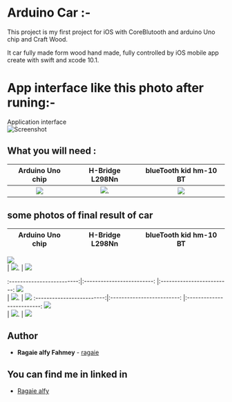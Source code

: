 # Arduino Car :-
This project is my first project for iOS with CoreBlutooth and arduino Uno chip and Craft Wood.

It car fully made form wood hand made, fully controlled by iOS mobile app create with swift and xcode 10.1. 
# App interface like this photo after runing:-
Application interface                     
![Screenshot](https://github.com/ragaie/Ardunio-iOS/blob/master/TestPeripheral/screen%20shot%20/Simulator%20Screen%20Shot%20-%20iPhone%20Xʀ%20-%202019-11-02%20at%2021.44.01.png) 

## What you will need :



Arduino Uno chip             |  H-Bridge L298Nn           |      blueTooth kid hm-10 BT
:-------------------------:|:-------------------------:   |:-------------------------:
![](https://github.com/ragaie/Ardunio-iOS/blob/master/TestPeripheral/screen%20shot%20/Arduino%20Uno.jpg) |  ![](https://github.com/ragaie/Ardunio-iOS/blob/master/TestPeripheral/screen%20shot%20/H-Bridge%20L298N.jpg). |  ![](https://github.com/ragaie/Ardunio-iOS/blob/master/TestPeripheral/screen%20shot%20/hm-10%20BT.jpg)



##  some photos of final result of car 
Arduino Uno chip             |  H-Bridge L298Nn           |      blueTooth kid hm-10 BT
:-------------------------:|:-------------------------:   |:-------------------------:
![](https://github.com/ragaie/Ardunio-iOS/blob/master/TestPeripheral/screen%20shot%20/IMG_2535.jpg)  
|  ![](https://github.com/ragaie/Ardunio-iOS/blob/master/TestPeripheral/screen%20shot%20/IMG_2537.jpg). 
|  ![](https://github.com/ragaie/Ardunio-iOS/blob/master/TestPeripheral/screen%20shot%20/IMG_2545.jpg)

:-------------------------:|:-------------------------:   |:-------------------------:
![](https://github.com/ragaie/Ardunio-iOS/blob/master/TestPeripheral/screen%20shot%20/IMG_2546.jpg)  
|  ![](https://github.com/ragaie/Ardunio-iOS/blob/master/TestPeripheral/screen%20shot%20/IMG_2557.jpg). 
|  ![](https://github.com/ragaie/Ardunio-iOS/blob/master/TestPeripheral/screen%20shot%20/IMG_2559.jpg)
:-------------------------:|:-------------------------:   |:-------------------------:
![](https://github.com/ragaie/Ardunio-iOS/blob/master/TestPeripheral/screen%20shot%20/IMG_2565.jpg)  
|  ![](https://github.com/ragaie/Ardunio-iOS/blob/master/TestPeripheral/screen%20shot%20/IMG_2557.jpg). 
|  ![](https://github.com/ragaie/Ardunio-iOS/blob/master/TestPeripheral/screen%20shot%20/IMG_2559.jpg)

## Author

* **Ragaie alfy Fahmey**  - [ragaie](https://github.com/ragaie)

## You can find me in linked in 
- [Ragaie alfy](www.linkedin.com/in/ragaie-alfy)
